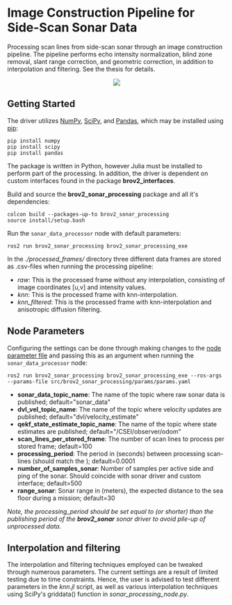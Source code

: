 # Image Construction Pipeline for Side-Scan Sonar Data
Processing scan lines from side-scan sonar through an image construction pipeline. The pipeline performs echo intensity
normalization, blind zone removal, slant range correction, and geometric correction, in addition to interpolation and filtering. See the thesis for details.

<p align="center">
  <img src="https://github.com/bjornrho/Navigation-brov2/blob/main/doc/image_construction_pipeline.svg"/>
</p>

## Getting Started
The driver utilizes [NumPy](https://numpy.org/), [SciPy](https://scipy.org/), and [Pandas](https://pandas.pydata.org/), which may be installed using [pip](https://pypi.org/project/pip/):
```
pip install numpy
pip install scipy
pip install pandas
```
The package is written in Python, however Julia must be installed to perform part of the processing. In addition, the driver is dependent on custom interfaces found in the package **brov2_interfaces**.

Build and source the **brov2_sonar_processing** package and all it's dependencies:
```
colcon build --packages-up-to brov2_sonar_processing
source install/setup.bash
```
Run the `sonar_data_processor` node with default parameters:
```
ros2 run brov2_sonar_processing brov2_sonar_processing_exe
```

In the *./processed_frames/* directory three different data frames are stored as .csv-files when running the processing pipeline:
* *raw*: This is the processed frame without any interpolation, consisting of image coordinates [u,v] and intensity values.
* *knn*: This is the processed frame with knn-interpolation.
* *knn_filtered*: This is the processed frame with knn-interpolation and anisotropic diffusion filtering.

## Node Parameters
Configuring the settings can be done through making changes to the [node parameter file](params/params.yaml) and passing this as an argument when running the `sonar_data_processor` node:
```
ros2 run brov2_sonar_processing brov2_sonar_processing_exe --ros-args --params-file src/brov2_sonar_processing/params/params.yaml
```
* **sonar_data_topic_name**: The name of the topic where raw sonar data is published; default="sonar_data"
* **dvl_vel_topic_name**: The name of the topic where velocity updates are published; default="dvl/velocity_estimate"
* **qekf_state_estimate_topic_name**: The name of the topic where state estimates are published; default="/CSEI/observer/odom"
* **scan_lines_per_stored_frame**: The number of scan lines to process per stored frame; default=100
* **processing_period**: The period in (seconds) between processing scan-lines (should match the ); default=0.0001
* **number_of_samples_sonar**: Number of samples per active side and ping of the sonar. Should coincide with sonar driver and custom interface; default=500
* **range_sonar**: Sonar range in (meters), the expected distance to the sea floor during a mission; default=30

*Note, the processing_period should be set equal to (or shorter) than the publishing period of the **brov2_sonar** sonar driver to avoid pile-up of unprocessed data.*


## Interpolation and filtering
The interpolation and filtering techniques employed can be tweaked through numerous parameters. The current settings are a result of limited testing due to time constraints. Hence, the user is advised to test different parameters in the *knn.jl* script, as well as various interpolation techniques using SciPy's griddata() function in *sonar_processing_node.py*.